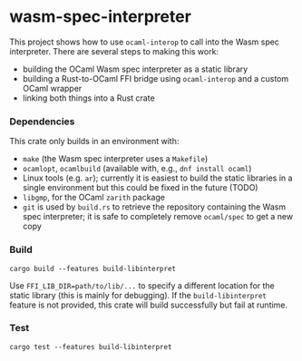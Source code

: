 wasm-spec-interpreter
=====================

This project shows how to use `ocaml-interop` to call into the Wasm spec
interpreter. There are several steps to making this work:
 - building the OCaml Wasm spec interpreter as a static library
 - building a Rust-to-OCaml FFI bridge using `ocaml-interop` and a custom OCaml
   wrapper
 - linking both things into a Rust crate

### Dependencies

This crate only builds in an environment with:
- `make` (the Wasm spec interpreter uses a `Makefile`)
- `ocamlopt`, `ocamlbuild` (available with, e.g., `dnf install ocaml`)
- Linux tools (e.g. `ar`); currently it is easiest to build the static
  libraries in a single environment but this could be fixed in the future (TODO)
- `libgmp`, for the OCaml `zarith` package
- `git` is used by `build.rs` to retrieve the repository containing the Wasm
  spec interpreter; it is safe to completely remove `ocaml/spec` to get a new
  copy

### Build

```
cargo build --features build-libinterpret
```

Use `FFI_LIB_DIR=path/to/lib/...` to specify a different location for the static
library (this is mainly for debugging). If the `build-libinterpret` feature is
not provided, this crate will build successfully but fail at runtime.

### Test

```
cargo test --features build-libinterpret
```
